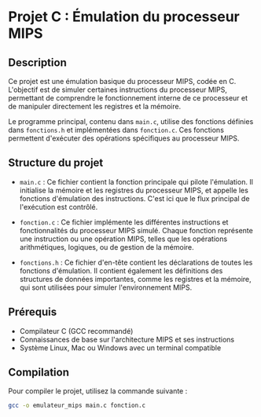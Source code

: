 # Projet C : Émulation du processeur MIPS

## Description

Ce projet est une émulation basique du processeur MIPS, codée en C. L'objectif est de simuler certaines instructions du processeur MIPS, permettant de comprendre le fonctionnement interne de ce processeur et de manipuler directement les registres et la mémoire.

Le programme principal, contenu dans `main.c`, utilise des fonctions définies dans `fonctions.h` et implémentées dans `fonction.c`. Ces fonctions permettent d'exécuter des opérations spécifiques au processeur MIPS.

## Structure du projet

- `main.c` : Ce fichier contient la fonction principale qui pilote l'émulation. Il initialise la mémoire et les registres du processeur MIPS, et appelle les fonctions d'émulation des instructions. C'est ici que le flux principal de l'exécution est contrôlé.
  
- `fonction.c` : Ce fichier implémente les différentes instructions et fonctionnalités du processeur MIPS simulé. Chaque fonction représente une instruction ou une opération MIPS, telles que les opérations arithmétiques, logiques, ou de gestion de la mémoire.

- `fonctions.h` : Ce fichier d'en-tête contient les déclarations de toutes les fonctions d'émulation. Il contient également les définitions des structures de données importantes, comme les registres et la mémoire, qui sont utilisées pour simuler l'environnement MIPS.

## Prérequis

- Compilateur C (GCC recommandé)
- Connaissances de base sur l'architecture MIPS et ses instructions
- Système Linux, Mac ou Windows avec un terminal compatible

## Compilation

Pour compiler le projet, utilisez la commande suivante :

```bash
gcc -o emulateur_mips main.c fonction.c
